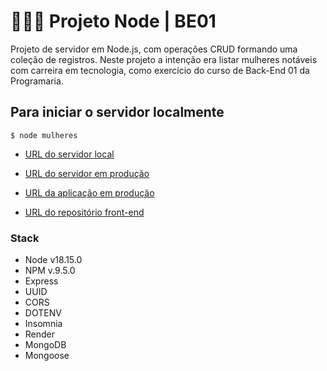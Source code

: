 # 👩🏾‍🚀 Projeto Node | BE01
Projeto de servidor em Node.js, com operações CRUD formando uma coleção de registros. Neste projeto a intenção era listar mulheres notáveis com carreira em tecnologia, como exercício do curso de Back-End 01 da Programaria. 

## Para iniciar o servidor localmente
`$ node mulheres`

- [URL do servidor local](http://localhost:3333/mulheres)
- [URL do servidor em produção](https://projeto-node.onrender.com/mulheres)
- [URL da aplicação em produção](https://projeto-node-be01.vercel.app)

- [URL do repositório front-end](https://github.com/ericanoronha/projeto-node-react-BE01)

### Stack
- Node v18.15.0
- NPM v.9.5.0
- Express
- UUID
- CORS
- DOTENV
- Insomnia
- Render
- MongoDB
- Mongoose

